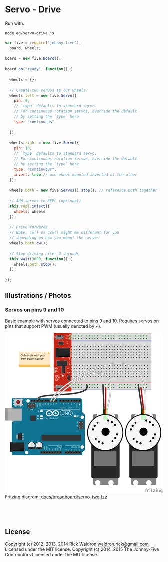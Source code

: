 <!--remove-start-->

# Servo - Drive



Run with:
```bash
node eg/servo-drive.js
```

<!--remove-end-->

```javascript
var five = require("johnny-five"),
  board, wheels;

board = new five.Board();

board.on("ready", function() {

  wheels = {};

  // Create two servos as our wheels
  wheels.left = new five.Servo({
    pin: 9,
    // `type` defaults to standard servo.
    // For continuous rotation servos, override the default
    // by setting the `type` here
    type: "continuous"

  });

  wheels.right = new five.Servo({
    pin: 10,
    // `type` defaults to standard servo.
    // For continuous rotation servos, override the default
    // by setting the `type` here
    type: "continuous",
    invert: true // one wheel mounted inverted of the other
  });

  wheels.both = new five.Servos().stop(); // reference both together

  // Add servos to REPL (optional)
  this.repl.inject({
    wheels: wheels
  });

  // Drive forwards
  // Note, cw() vs ccw() might me different for you
  // depending on how you mount the servos
  wheels.both.cw();

  // Stop driving after 3 seconds
  this.wait(3000, function() {
    wheels.both.stop();
  });

});

```


## Illustrations / Photos


### Servos on pins 9 and 10


Basic example with servos connected to pins 9 and 10. Requires servos on pins that support PWM (usually denoted by ~).


![docs/breadboard/servo-two.png](breadboard/servo-two.png)<br>
Fritzing diagram: [docs/breadboard/servo-two.fzz](breadboard/servo-two.fzz)

&nbsp;





&nbsp;

<!--remove-start-->

## License
Copyright (c) 2012, 2013, 2014 Rick Waldron <waldron.rick@gmail.com>
Licensed under the MIT license.
Copyright (c) 2014, 2015 The Johnny-Five Contributors
Licensed under the MIT license.

<!--remove-end-->
